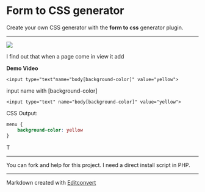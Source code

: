 # Form to CSS generator

Create your own CSS generator with the **form to css** generator plugin.

* * *

![](https://raw.githubusercontent.com/onigetoc/Form-To-CSS---jQuery-Plugin-form-to-CSS-generator/master/screenshot1.png)  

I find out that when a page come in view it add 

**Demo Video**

```<input type="text"name="body[background-color]" value="yellow">```

input name with [background-color]
```
<input type="text" name="body[background-color]" value="yellow">
```

CSS Output:

```css
menu {
    background-color: yellow
}
```

T



* * *

You can fork and help for this project. I need a direct install script in PHP.

* * *

Markdown created with [Editconvert](http://editconvert.com/)
